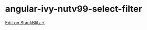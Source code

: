 # angular-ivy-nutv99-select-filter

[Edit on StackBlitz ⚡️](https://stackblitz.com/edit/angular-ivy-b4ng6k)